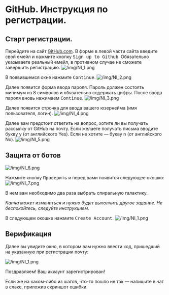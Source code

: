 # GitHub. Инструкция по регистрации.
## Старт регистрации. 

Перейдите на сайт [GitHub.com](https://github.com).
В форме в левой части сайта введите свой емейл и нажмите кнопку <kbd>Sign up to Github</kbd>. Обязательно указываете реальный емейл, в противном случае не сможете завершить регистрацию.
![/img/NI_1.png](https://github.com/MihailOkatev/guides/blob/master/github/img/NI_1.png)

В появившемся окне нажмите <kbd>Continue</kbd>.
![/img/NI_2.png](https://github.com/MihailOkatev/guides/blob/master/github/img/NI_2.png)

Далее появится форма ввода пароля. Пароль должен состоять минимум из 8 символов и обязательно содержать цифры. После ввода пароля вновь нажимаем <kbd>Continue</kbd>.
![/img/NI_3.png](https://github.com/MihailOkatev/guides/blob/master/github/img/NI_3.png)

Далее появится строчка для ввода вашего юзернейма (имя пользователя, логин).
![/img/NI_4.png](https://github.com/MihailOkatev/guides/blob/master/github/img/NI_4.png)

Далее вам предстоит ответить на вопрос, хотите ли вы получать рассылку от GitHub на почту.
Если желаете получать письма вводите букву y (от английского Yes). Если не хотите — букву n (от английского No).
![/img/NI_5.png](https://github.com/MihailOkatev/guides/blob/master/github/img/NI_5.png)

## Защита от ботов
![/img/NI_6.png](https://github.com/MihailOkatev/guides/blob/master/github/img/NI_6.png)

Нажмите кнопку <kbd>Проверить</kbd> и перед вами появится следующее окошко:
![/img/NI_7.png](https://github.com/MihailOkatev/guides/blob/master/github/img/NI_7.png)

В нем вам необходимо два раза выбрать спиральную галактику.

_Капча может измениться и нужно будет выполнить другое задание. Не беспокойтесь, следуйте инструкциям._

В следующем окошке нажмите <kbd>Create Account</kbd>.
![/img/NI_1.png](https://github.com/MihailOkatev/guides/blob/master/github/img/NI_8.png)

## Верификация
Далее вы увидите окно, в котором вам нужно ввести код, пришедший на указанную при регистрации почту: 

![/img/NI_1.png](https://github.com/MihailOkatev/guides/blob/master/github/img/NI_9.png)

Поздравляем! Ваш аккаунт зарегистрирован!

Если же на каком-либо из шагов, что-то пошло не так — напишите в чат в слаке, приложив скриншот ошибки.

